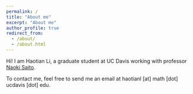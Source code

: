```yaml
---
permalink: /
title: "About me"
excerpt: "About me"
author_profile: true
redirect_from: 
  - /about/
  - /about.html
---
```




Hi! I am Haotian Li, a graduate student at UC Davis working with professor [Naoki
Saito](https://www.math.ucdavis.edu/~saito/).

To contact me, feel free to send me an email at haotianl [at] math [dot] ucdavis [dot] edu.



